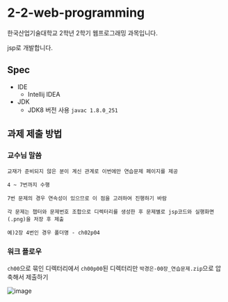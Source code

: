 # 2-2-web-programming

한국산업기술대학교 2학년 2학기 웹프로그래밍 과목입니다.

jsp로 개발합니다.

## Spec

- IDE
   - Intellij IDEA
- JDK
   - JDK8 버전 사용 ```javac 1.8.0_251```
   
## 과제 제출 방법

### 교수님 말씀

```
교재가 준비되지 않은 분이 계신 관계로 이번에만 연습문제 페이지를 제공

4 ~ 7번까지 수행

7번 문제의 경우 연속성이 있으므로 이 점을 고려하여 진행하기 바람

각 문제는 챕터와 문제번호 조합으로 디렉터리를 생성한 후 문제별로 jsp코드와 실행화면(.png)을 저장 후 제출

예)2장 4번인 경우 폴더명 - ch02p04
```

### 워크 플로우

```ch00```으로 묶인 디렉터리에서 ```ch00p00```된 디렉터리만 ```박경은-00장_연습문제.zip```으로 압축해서 제출하기

![image](https://user-images.githubusercontent.com/63892989/95814215-cc3e9700-0d54-11eb-9eb4-d74188c82cb6.png)
